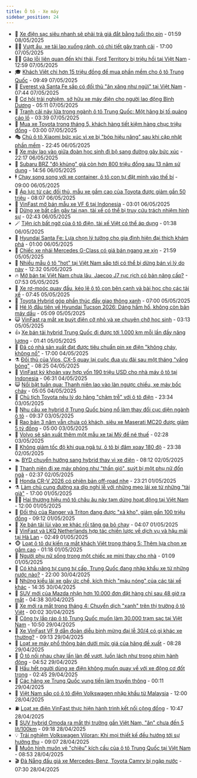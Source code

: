 ```yaml
---
title: Ô tô - Xe máy
sidebar_position: 24
---
```


<!-- dantri-o-to-xe-may:START -->
- 🤡 [Xe điện sạc siêu nhanh sẽ phải trả giá đắt bằng tuổi thọ pin](https://dantri.com.vn/o-to-xe-may/xe-dien-sac-sieu-nhanh-se-phai-tra-gia-dat-bang-tuoi-tho-pin-20250507154633289.htm) - 01:59 08/05/2025
- 🧑‍💻 [Vượt ẩu, xe tải lao xuống rãnh, có chi tiết gây tranh cãi](https://dantri.com.vn/o-to-xe-may/vuot-au-xe-tai-lao-xuong-ranh-co-chi-tiet-gay-tranh-cai-20250507170241957.htm) - 17:00 07/05/2025
- 🧑‍💻 [Gặp lỗi liên quan đến khí thải, Ford Territory bị triệu hồi tại Việt Nam](https://dantri.com.vn/o-to-xe-may/gap-loi-lien-quan-den-khi-thai-ford-territory-bi-trieu-hoi-tai-viet-nam-20250507145340657.htm) - 12:59 07/05/2025
- 🎓 [Khách Việt chi hơn 15 triệu đồng để mua phần mềm cho ô tô Trung Quốc](https://dantri.com.vn/o-to-xe-may/khach-viet-chi-hon-15-trieu-dong-de-mua-phan-mem-cho-o-to-trung-quoc-20250507160806153.htm) - 09:49 07/05/2025
- 🌊 [Everest và Santa Fe sắp có đối thủ &quot;ăn xăng như ngửi&quot; tại Việt Nam](https://dantri.com.vn/o-to-xe-may/everest-va-santa-fe-sap-co-doi-thu-an-xang-nhu-ngui-tai-viet-nam-20250507094821762.htm) - 07:44 07/05/2025
- 🥷 [Cơ hội trải nghiệm, sở hữu xe máy điện cho người lao động Bình Dương](https://dantri.com.vn/o-to-xe-may/co-hoi-trai-nghiem-so-huu-xe-may-dien-cho-nguoi-lao-dong-binh-duong-20250507115922002.htm) - 05:11 07/05/2025
- 🤩 [Tranh cãi nảy lửa trong ngành ô tô Trung Quốc: Một hãng bị tố quảng cáo lố](https://dantri.com.vn/o-to-xe-may/tranh-cai-nay-lua-trong-nganh-o-to-trung-quoc-mot-hang-bi-to-quang-cao-lo-20250507101036713.htm) - 03:39 07/05/2025
- 🫶 [Mua xe Toyota trong tháng 5, khách hàng tiết kiệm hàng chục triệu đồng](https://dantri.com.vn/o-to-xe-may/mua-xe-toyota-trong-thang-5-khach-hang-tiet-kiem-hang-chuc-trieu-dong-20250507002844752.htm) - 03:00 07/05/2025
- 🎭 [Chủ ô tô Xiaomi bức xúc vì xe bị &quot;bóp hiệu năng&quot; sau khi cập nhật phần mềm](https://dantri.com.vn/o-to-xe-may/chu-o-to-xiaomi-buc-xuc-vi-xe-bi-bop-hieu-nang-sau-khi-cap-nhat-phan-mem-20250507054131328.htm) - 22:45 06/05/2025
- 🌁 [Xe máy lao vào giữa đoàn học sinh đi bộ sang đường gây bức xúc](https://dantri.com.vn/o-to-xe-may/xe-may-lao-vao-giua-doan-hoc-sinh-di-bo-sang-duong-gay-buc-xuc-20250507013009365.htm) - 22:17 06/05/2025
- 🦩 [Subaru BRZ &quot;độ khủng&quot; giá còn hơn 800 triệu đồng sau 13 năm sử dụng](https://dantri.com.vn/o-to-xe-may/subaru-brz-do-khung-gia-con-hon-800-trieu-dong-sau-13-nam-su-dung-20250505113142888.htm) - 14:56 06/05/2025
- 🕴 [Chạy song song với xe container, ô tô con tự đặt mình vào thế bí](https://dantri.com.vn/o-to-xe-may/chay-song-song-voi-xe-container-o-to-con-tu-dat-minh-vao-the-bi-20250506145249068.htm) - 09:00 06/05/2025
- 🎡 [Áp lực từ các đối thủ, mẫu xe gầm cao của Toyota được giảm gần 50 triệu](https://dantri.com.vn/o-to-xe-may/ap-luc-tu-cac-doi-thu-mau-xe-gam-cao-cua-toyota-duoc-giam-gan-50-trieu-20250505141542584.htm) - 08:07 06/05/2025
- 📝 [VinFast mở bán mẫu xe VF 6 tại Indonesia](https://dantri.com.vn/o-to-xe-may/vinfast-mo-ban-mau-xe-vf-6-tai-indonesia-20250506094914838.htm) - 03:01 06/05/2025
- 🧐 [Dừng xe bất cẩn gây tai nạn, tài xế có thể bị truy cứu trách nhiệm hình sự](https://dantri.com.vn/o-to-xe-may/dung-xe-bat-can-gay-tai-nan-tai-xe-co-the-bi-truy-cuu-trach-nhiem-hinh-su-20250506091903513.htm) - 02:43 06/05/2025
- 🪄 [Tiện ích bất ngờ của ô tô điện, tài xế Việt có thể áp dụng](https://dantri.com.vn/o-to-xe-may/tien-ich-bat-ngo-cua-o-to-dien-tai-xe-viet-co-the-ap-dung-20250505232917507.htm) - 01:38 06/05/2025
- 🧰 [Hyundai Santa Fe: Lựa chọn lý tưởng cho gia đình hiện đại thích khám phá](https://dantri.com.vn/o-to-xe-may/hyundai-santa-fe-lua-chon-ly-tuong-cho-gia-dinh-hien-dai-thich-kham-pha-20250505150432114.htm) - 01:00 06/05/2025
- 🚀 [Chiếc xe nhái Mercedes G-Class có giá bán ngang xe xịn](https://dantri.com.vn/o-to-xe-may/chiec-xe-nhai-mercedes-g-class-co-gia-ban-ngang-xe-xin-20250505172116168.htm) - 21:59 05/05/2025
- 💪 [Nhiều mẫu ô tô &quot;hot&quot; tại Việt Nam sắp tới có thể bị dừng bán vì lý do này](https://dantri.com.vn/o-to-xe-may/nhieu-mau-o-to-hot-tai-viet-nam-sap-toi-co-the-bi-dung-ban-vi-ly-do-nay-20250505154906380.htm) - 12:32 05/05/2025
- 🔥 [Mở bán tại Việt Nam chưa lâu, Jaecoo J7 rục rịch có bản nâng cấp?](https://dantri.com.vn/o-to-xe-may/mo-ban-tai-viet-nam-chua-lau-jaecoo-j7-ruc-rich-co-ban-nang-cap-20250505132140090.htm) - 07:53 05/05/2025
- 🐲 [Xe rơ-moóc quay đầu, kéo lê ô tô con bên cạnh và bài học cho các tài xế](https://dantri.com.vn/o-to-xe-may/xe-ro-mooc-quay-dau-keo-le-o-to-con-ben-canh-va-bai-hoc-cho-cac-tai-xe-20250505121245273.htm) - 07:45 05/05/2025
- 🌋 [Toyota Hybrid góp phần thúc đẩy giao thông xanh](https://dantri.com.vn/o-to-xe-may/toyota-hybrid-gop-phan-thuc-day-giao-thong-xanh-20250505114455946.htm) - 07:00 05/05/2025
- 🤩 [Hé lộ đầu tiên về Hyundai Tucson 2026: Dáng hầm hố, không còn bản máy dầu](https://dantri.com.vn/o-to-xe-may/he-lo-dau-tien-ve-hyundai-tucson-2026-dang-ham-ho-khong-con-ban-may-dau-20250505114414758.htm) - 05:09 05/05/2025
- 😺 [VinFast ra mắt xe buýt điện cỡ nhỏ và xe chuyên chở học sinh](https://dantri.com.vn/o-to-xe-may/vinfast-ra-mat-xe-buyt-dien-co-nho-va-xe-chuyen-cho-hoc-sinh-20250505100420897.htm) - 03:13 05/05/2025
- 👍 [Xe bán tải hybrid Trung Quốc đi được tới 1.000 km mỗi lần đầy năng lượng](https://dantri.com.vn/o-to-xe-may/xe-ban-tai-hybrid-trung-quoc-di-duoc-toi-1000-km-moi-lan-day-nang-luong-20250505084054257.htm) - 01:41 05/05/2025
- 🎃 [Đã có nhà sản xuất đạt được tiêu chuẩn pin xe điện &quot;không cháy, không nổ&quot;](https://dantri.com.vn/o-to-xe-may/da-co-nha-san-xuat-dat-duoc-tieu-chuan-pin-xe-dien-khong-chay-khong-no-20250504210353679.htm) - 17:00 04/05/2025
- ⚗️ [Đối thủ của Vios, CX-5 quay lại cuộc đua ưu đãi sau một tháng &quot;vắng bóng&quot;](https://dantri.com.vn/o-to-xe-may/doi-thu-cua-vios-cx-5-quay-lai-cuoc-dua-uu-dai-sau-mot-thang-vang-bong-20250504132708802.htm) - 08:25 04/05/2025
- 🦄 [VinFast ký khoản vay hợp vốn 190 triệu USD cho nhà máy ô tô tại Indonesia](https://dantri.com.vn/o-to-xe-may/vinfast-ky-khoan-vay-hop-von-190-trieu-usd-cho-nha-may-o-to-tai-indonesia-20250503203028361.htm) - 06:31 04/05/2025
- 😺 [Nổi bật tuần qua: Thanh niên lao vào làn ngược chiều, xe máy bốc cháy](https://dantri.com.vn/o-to-xe-may/noi-bat-tuan-qua-thanh-nien-lao-vao-lan-nguoc-chieu-xe-may-boc-chay-20250504113401639.htm) - 05:05 04/05/2025
- 💼 [Chủ tịch Toyota nêu lý do hãng &quot;chậm trễ&quot; với ô tô điện](https://dantri.com.vn/o-to-xe-may/chu-tich-toyota-neu-ly-do-hang-cham-tre-voi-o-to-dien-20250503200057880.htm) - 23:34 03/05/2025
- 💃 [Nhu cầu xe hybrid ở Trung Quốc bùng nổ làm thay đổi cục diện ngành ô tô](https://dantri.com.vn/o-to-xe-may/nhu-cau-xe-hybrid-o-trung-quoc-bung-no-lam-thay-doi-cuc-dien-nganh-o-to-20250503163620388.htm) - 09:37 03/05/2025
- 🚀 [Rao bán 3 năm vẫn chưa có khách, siêu xe Maserati MC20 được giảm 5 tỷ đồng](https://dantri.com.vn/o-to-xe-may/rao-ban-3-nam-van-chua-co-khach-sieu-xe-maserati-mc20-duoc-giam-5-ty-dong-20250503021803962.htm) - 05:00 03/05/2025
- 🤩 [Volvo sẽ sản xuất thêm một mẫu xe tại Mỹ để né thuế](https://dantri.com.vn/o-to-xe-may/volvo-se-san-xuat-them-mot-mau-xe-tai-my-de-ne-thue-20250503010358488.htm) - 02:28 03/05/2025
- 💪 [Không giảm tốc độ khi qua ngã tư, ô tô bị đâm xoay 180 độ](https://dantri.com.vn/o-to-xe-may/khong-giam-toc-do-khi-qua-nga-tu-o-to-bi-dam-xoay-180-do-20250503024840217.htm) - 23:38 02/05/2025
- 🏊 [BYD chuyển hướng sang hybrid thay vì xe điện](https://dantri.com.vn/o-to-xe-may/byd-chuyen-huong-sang-hybrid-thay-vi-xe-dien-20250502110544306.htm) - 08:12 02/05/2025
- 💄 [Thanh niên đi xe máy phóng như &quot;thần gió&quot;, suýt bị một phụ nữ đốn ngã](https://dantri.com.vn/o-to-xe-may/thanh-nien-di-xe-may-phong-nhu-than-gio-suyt-bi-mot-phu-nu-don-nga-20250502013708305.htm) - 02:37 02/05/2025
- 👺 [Honda CR-V 2026 có phiên bản off-road nhẹ](https://dantri.com.vn/o-to-xe-may/honda-cr-v-2026-co-phien-ban-off-road-nhe-20250501221318817.htm) - 23:21 01/05/2025
- ⚗️ [Làm chủ cung đường xa dịp nghỉ lễ với những mẹo lái xe từ những &quot;tài già&quot;](https://dantri.com.vn/o-to-xe-may/lam-chu-cung-duong-xa-dip-nghi-le-voi-nhung-meo-lai-xe-tu-nhung-tai-gia-20250501221333312.htm) - 17:00 01/05/2025
- 🧑‍🏫 [Hai thương hiệu mô tô châu âu này tạm dừng hoạt động tại Việt Nam](https://dantri.com.vn/o-to-xe-may/hai-thuong-hieu-mo-to-chau-au-nay-tam-dung-hoat-dong-tai-viet-nam-20250501090535834.htm) - 12:00 01/05/2025
- 🦒 [Đối thủ của Ranger và Triton đang được &quot;xả kho&quot;, giảm gần 100 triệu đồng](https://dantri.com.vn/o-to-xe-may/doi-thu-cua-ranger-va-triton-dang-duoc-xa-kho-giam-gan-100-trieu-dong-20250430134028375.htm) - 09:12 01/05/2025
- 🐘 [Xe bán tải lùi vào xe khác rồi tăng ga bỏ chạy](https://dantri.com.vn/o-to-xe-may/xe-ban-tai-lui-vao-xe-khac-roi-tang-ga-bo-chay-20250501110218341.htm) - 04:07 01/05/2025
- 🧠 [VinFast và LKQ Netherlands hợp tác chiến lược về dịch vụ và hậu mãi tại Hà Lan](https://dantri.com.vn/o-to-xe-may/vinfast-va-lkq-netherlands-hop-tac-chien-luoc-ve-dich-vu-va-hau-mai-tai-ha-lan-20250501094913632.htm) - 02:49 01/05/2025
- 🐵 [Loạt ô tô dự kiến ra mắt khách Việt trong tháng 5: Thêm lựa chọn xe gầm cao](https://dantri.com.vn/o-to-xe-may/loat-o-to-du-kien-ra-mat-khach-viet-trong-thang-5-them-lua-chon-xe-gam-cao-20250430125636000.htm) - 01:18 01/05/2025
- 🤭 [Người phụ nữ sống trong một chiếc xe mini thay cho nhà](https://dantri.com.vn/o-to-xe-may/nguoi-phu-nu-song-trong-mot-chiec-xe-mini-thay-cho-nha-20250501003301570.htm) - 01:09 01/05/2025
- 🤠 [Có khả năng tự cung tự cấp, Trung Quốc đang nhập khẩu xe từ những nước nào?](https://dantri.com.vn/o-to-xe-may/co-kha-nang-tu-cung-tu-cap-trung-quoc-dang-nhap-khau-xe-tu-nhung-nuoc-nao-20250430141817511.htm) - 22:00 30/04/2025
- 🫶 [Những kiểu lái xe gây ức chế, kích thích &quot;máu nóng&quot; của các tài xế khác](https://dantri.com.vn/o-to-xe-may/nhung-kieu-lai-xe-gay-uc-che-kich-thich-mau-nong-cua-cac-tai-xe-khac-20250429144222083.htm) - 14:35 30/04/2025
- 🚀 [SUV mới của Mazda nhận hơn 10.000 đơn đặt hàng chỉ sau 48 giờ ra mắt](https://dantri.com.vn/o-to-xe-may/suv-moi-cua-mazda-nhan-hon-10000-don-dat-hang-chi-sau-48-gio-ra-mat-20250430113757130.htm) - 04:38 30/04/2025
- 🎊 [Xe mới ra mắt trong tháng 4: Chuyển dịch &quot;xanh&quot; trên thị trường ô tô Việt](https://dantri.com.vn/o-to-xe-may/xe-moi-ra-mat-trong-thang-4-chuyen-dich-xanh-tren-thi-truong-o-to-viet-20250428121643086.htm) - 00:02 30/04/2025
- 🦄 [Công ty lắp ráp ô tô Trung Quốc muốn làm 30.000 trạm sạc tại Việt Nam](https://dantri.com.vn/o-to-xe-may/cong-ty-lap-rap-o-to-trung-quoc-muon-lam-30000-tram-sac-tai-viet-nam-20250429170640841.htm) - 10:50 29/04/2025
- 🥷 [Xe VinFast VF 9 dẫn đoàn diễu binh mừng đại lễ 30/4 có gì khác xe thường?](https://dantri.com.vn/o-to-xe-may/xe-vinfast-vf-9-dan-doan-dieu-binh-mung-dai-le-304-co-gi-khac-xe-thuong-20250429160733548.htm) - 09:13 29/04/2025
- 🦏 [Loạt xe máy phổ thông bán dưới mức giá của hãng đề xuất](https://dantri.com.vn/o-to-xe-may/loat-xe-may-pho-thong-ban-duoi-muc-gia-cua-hang-de-xuat-20250429122647781.htm) - 08:28 29/04/2025
- 🤗 [Ô tô nối nhau chạy lấn làn để vượt, luồn lách như trong phim hành động](https://dantri.com.vn/o-to-xe-may/o-to-noi-nhau-chay-lan-lan-de-vuot-luon-lach-nhu-trong-phim-hanh-dong-20250429111531618.htm) - 04:52 29/04/2025
- 🐲 [Hầu hết người dùng xe điện không muốn quay về với xe động cơ đốt trong](https://dantri.com.vn/o-to-xe-may/hau-het-nguoi-dung-xe-dien-khong-muon-quay-ve-voi-xe-dong-co-dot-trong-20250428095452447.htm) - 02:45 29/04/2025
- 🤭 [Các hãng xe Trung Quốc vung tiền làm truyền thông](https://dantri.com.vn/o-to-xe-may/cac-hang-xe-trung-quoc-vung-tien-lam-truyen-thong-20250429002957707.htm) - 00:11 29/04/2025
- 🐻 [Việt Nam sắp có ô tô điện Volkswagen nhập khẩu từ Malaysia](https://dantri.com.vn/o-to-xe-may/viet-nam-sap-co-o-to-dien-volkswagen-nhap-khau-tu-malaysia-20250428114914441.htm) - 12:00 28/04/2025
- ⛽️ [Loạt xe điện VinFast thực hiện hành trình kết nối cộng đồng](https://dantri.com.vn/o-to-xe-may/loat-xe-dien-vinfast-thuc-hien-hanh-trinh-ket-noi-cong-dong-20250428170705727.htm) - 10:47 28/04/2025
- 🫣 [SUV hybrid Omoda ra mắt thị trường gần Việt Nam, &quot;ăn&quot; chưa đến 5 lít/100km](https://dantri.com.vn/o-to-xe-may/suv-hybrid-omoda-ra-mat-thi-truong-gan-viet-nam-an-chua-den-5-lit100km-20250428161730899.htm) - 09:18 28/04/2025
- 💡 [Trải nghiệm Volkswagen Viloran: Khi mọi thiết kế đều hướng tới sự hưởng thụ](https://dantri.com.vn/o-to-xe-may/trai-nghiem-volkswagen-viloran-khi-moi-thiet-ke-deu-huong-toi-su-huong-thu-20250428154718361.htm) - 09:07 28/04/2025
- 💪 [Muôn hình muôn vẻ &quot;chiêu&quot; kích cầu của ô tô Trung Quốc tại Việt Nam](https://dantri.com.vn/o-to-xe-may/muon-hinh-muon-ve-chieu-kich-cau-cua-o-to-trung-quoc-tai-viet-nam-20250427152440960.htm) - 08:53 28/04/2025
- 🎬 [Đà Nẵng đấu giá xe Mercedes-Benz, Toyota Camry bị ngập nước](https://dantri.com.vn/o-to-xe-may/da-nang-dau-gia-xe-mercedes-benz-toyota-camry-bi-ngap-nuoc-20250428142445775.htm) - 07:30 28/04/2025<!-- dantri-o-to-xe-may:END -->
